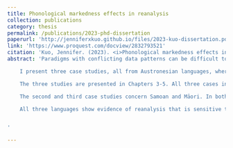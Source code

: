 ```yaml
---
title: Phonological markedness effects in reanalysis
collection: publications
category: thesis
permalink: /publications/2023-phd-dissertation
paperurl: 'http://jenniferxkuo.github.io/files/2023-kuo-dissertation.pdf'
link: 'https://www.proquest.com/docview/2832793521'
citation: 'Kuo, Jennifer. (2023). <i>Phonological markedness effects in reanalysis.</i> PhD dissertation. UCLA.'
abstract: 'Paradigms with conflicting data patterns can be difficult to learn, resulting in acquisition error. In this dissertation, I look at how paradigms are reanalyzed over time to gain insight into the factors that influence morphophonological learning. Existing models of morphophonology (e.g. Hare & Elman 1995; Albright 2002b,a, 2010) predict reanalysis to be frequency-matching, occurring in a way that matches probabilistic distributions within the paradigm. I propose that in fact, reanalysis responds to two factors: both frequency-matching and a bias towards less marked outputs. Additionally, markedness effects in reanalysis are argued to be restricted to so-called ‘active’ markedness effects, which are already present in the language as stem phonotactics. <br>

	I present three case studies, all from Austronesian languages, where reanalysis is arguably sensitive to a markedness bias, and confirm this by implementing a quantitative model of reanalysis. This model, outlined in Chapter 2, simulates the cumulative effect of reanalyses over time with an iterated learning paradigm. In each iteration, learning is modeled using Maximum Entropy Harmonic Grammar (MaxEnt; Smolensky 1986; Goldwater & Johnson 2003), with a markedness bias implemented as a Gaussian prior (Wilson 2006). <br>

	The three studies are presented in Chapters 3-5. All three cases involve paradigms where there is ambiguity in how the suffixed forms will surface, resulting in reanalysis of these suffixed forms. The first case study concerns Malagasy weak stems; frequency-matching models predict reanalysis towards one alternant, but instead there has been reanalysis towards another statistically dispreferred alternant. I argue that this outcome is motivated by avoidance of intervocalic stops, and show that this analysis does better than alternative explanations. <br>

	The second and third case studies concern Samoan and Māori. In both languages, certain suffixes have multiple allomorphs with an unpredictable distribution. In Samoan (Chapter 4), reanalysis is generally towards the suffix allomorph predicted by frequency-matching models, but is also modulated by OCP-place effects (McCarthy 1988, 1994). Specifically, suffixed forms which violate OCP-place are more likely to be reanalyzed. In Māori, reanalysis is towards a suffix allomorph that is not predicted by frequency-matching models. I argue that reanalysis has instead been motivated by avoidance of both vowel hiatus and heavy syllables. <br>

	All three languages show evidence of reanalysis that is sensitive to a markedness bias. Moreover, all three cases are also consistent with the principle of active markedness, as the markedness effects found in reanalysis are already present in the language-specific phonotactics. Based on these results, I argue for a richer model of reanalysis in which phonotactic principles serve as a learning bias. <br>


'

---
```

